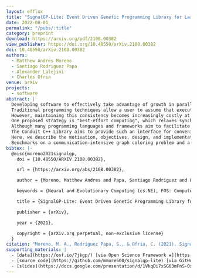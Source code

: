 ```yaml
---
layout: efflux
title: "SignalGP-Lite: Event Driven Genetic Programming Library for Large-Scale Artificial Life Applications "
date: 2022-08-01
permalink: "/pubs/:title"
category: preprint
download: https://arxiv.org/pdf/2108.00382
view_publisher: https://doi.org/10.48550/arXiv.2108.00382
doi: 10.48550/arXiv.2108.00382
authors:
  - Matthew Andres Moreno
  - Santiago Rodriguez Papa
  - Alexander Lalejini
  - Charles Ofria
venue: arXiv
projects:
  - software
abstract: |
  Developing software to effectively take advantage of growth in parallel and distributed processing capacity poses significant challenges.
  Traditional programming techniques allow a user to assume that execution, message passing, and memory are always kept synchronized.
  However, maintaining this consistency becomes increasingly costly at scale.
  One proposed strategy is "best-effort computing", which relaxes synchronization and hardware reliability requirements, accepting nondeterminism in exchange for efficiency.
  Although many programming languages and frameworks aim to facilitate software development for high performance applications, existing tools do not directly provide a prepackaged best-effort interface.
  The Conduit C++ Library aims to provide such an interface for convenient implementation of software that uses best-effort inter-thread and inter-process communication.
  Here, we describe the motivation, objectives, design, and implementation of the library.
  Benchmarks on a communication-intensive graph coloring problem and a compute-intensive digital evolution simulation show that Conduit's best-effort model can improve scaling efficiency and solution quality, particularly in a distributed, multi-node context.
bibtex: |-
  @misc{moreno2021signalgp,
    doi = {10.48550/ARXIV.2108.00382},

    url = {https://arxiv.org/abs/2108.00382},

    author = {Moreno, Matthew Andres and Papa, Santiago Rodriguez and Lalejini, Alexander and Ofria, Charles},

    keywords = {Neural and Evolutionary Computing (cs.NE), FOS: Computer and information sciences, FOS: Computer and information sciences},

    title = {SignalGP-Lite: Event Driven Genetic Programming Library for Large-Scale Artificial Life Applications},

    publisher = {arXiv},

    year = {2021},

    copyright = {arXiv.org perpetual, non-exclusive license}
  }
citation: "Moreno, M. A., Rodriguez Papa, S., & Ofria, C. (2021). SignalGP-Lite: Event Driven Genetic Programming Library for Large-Scale Artificial Life Applications. arXiv preprint arXiv:2108.00382."
supporting_materials: |
  - [data](https://osf.io/7jkgp/) [via Open Science Framework ❋](https://osf.io)
  - [source code](https://github.com/mmore500/signalgp-lite) [via GitHub <i class="icon-github-1"></i>](https://github.com/)
  - [slides](https://docs.google.com/presentation/d/1VkqDi7xSG63mFnS-Ox6C4Nel6uS5AvTQB9r9kKnSS0o/) [via Google Slides](https://workspace.google.com/products/slides/)
---
```

